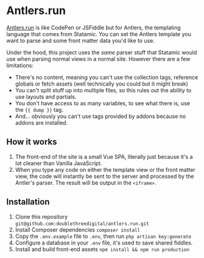# Antlers.run

[Antlers.run](https://antlers.run) is like CodePen or JSFiddle but for Antlers, the templating language that comes from Statamic. You can set the Antlers template you want to parse and some front matter data you'd like to use.

Under the hood, this project uses the *same* parser stuff that Statamic would use when parsing normal views in a normal site. However there are a few limitations:

* There's no content, meaning you can't use the collection tags, reference globals or fetch assets (well technically you could but it might break)
* You can't split stuff up into multiple files, so this rules out the ability to use layouts and partials.
* You don't have access to as many variables, to see what there is, use the `{{ dump }}` tag.
* And... obviously you can't use tags provided by addons because no addons are installed.

## How it works
1. The front-end of the site is a small Vue SPA, literally just because it's a lot cleaner than Vanilla JavaScript. 
2. When you type any code on either the template view or the front matter view, the code will instantly be sent to the server and processed by the Antler's parser. The result will be output in the `<iframe>`.

## Installation

1. Clone this repository `git@github.com:doublethreedigital/antlers.run.git`
2. Install Composer dependencies `composer install`
3. Copy the `.env.example` file to `.env`, then run `php artisan key:generate`
4. Configure a database in your `.env` file, it's used to save shared fiddles.
5. Install and build front-end assets `npm install && npm run production`

